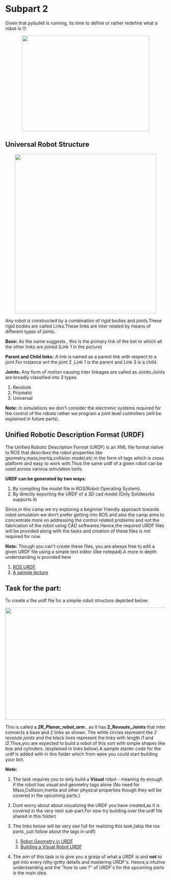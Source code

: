 # Subpart 2

Given that pybullet is running, its time to define or rather redefine what a robot is !!!
<p align="center">
   <img width="400" height="300" src="https://github.com/NiranthS/Pybullet-Camp/blob/master/Part1/Subpart%202/redefine.gif">
</p>

## Universal Robot Structure
<p align="center">
   <img width="444" height="500" src="https://github.com/NiranthS/Pybullet-Camp/blob/master/Part1/Subpart%202/robo.png">
</p>


Any robot is constructed by a combination of rigid bodies and joints.These rigid bodies are called Links.These links are inter related by means of different types of joints.

**Base:**
	As the name suggests , this is the primary link of the bot to which all the other links are joined.(Link 1 in the picture)

**Parent and Child links:**
          A link is named as a parent link with respect to a joint.For instance  wrt the joint 2 ,Link 1 is the parent and Link 3 is a child.

**Joints:**
	Any form of motion causing inter linkages are called as Joints.Joints are broadly classified into 3 types.
1. Revolute
2. Prismatic
3. Universal

**Note:** In simulations we don't consider the electronic systems required for the control of the robots rather we program a joint level controllers (will be explained in future parts).

## Unified Robotic Description Format (URDF)

   The Unified Robotic Description Format (URDF) is an XML file format native to ROS that describes the robot properties like geometry,mass,inertia,collision model,etc in the form of tags which is cross platform and easy to work with.Thus the same urdf of a given robot can be used across various simulation tools.

**URDF can be generated by two ways:**
1. By compiling the model  file in ROS(Robot Operating System).
2. By directly exporting the URDF of a 3D cad model.(Only Solidworks supports it)

Since,in this camp we try exploring a beginner friendly approach towards robot simulation we don't prefer getting into ROS and also the camp aims to concentrate more on addressing the control related problems and not the fabrication of the robot using CAD softwares.Hence,the required URDF files will be provided along with the tasks and creation of these files is not required for now.

**Note:** 
	Though you can't create these files, you are always free to edit a given URDF file using a simple text editor (like notepad).A more in depth understanding is provided here

1. [ROS URDF](http://wiki.ros.org/urdf/Tutorials).
2. [A sample lecture](https://ocw.tudelft.nl/course-lectures/2-2-1-introduction-to-urdf/)

## Task for the part:
To create a the urdf file for a simpile robot structure depicted below:
<p align="center">
   <img width="590" height="352" src="https://github.com/NiranthS/Pybullet-Camp/blob/master/Part1/Subpart%202/2r_arm.png">
</p>

This is called a _**2R_Planar_robot_arm**_ , as it has **2_Revoute_Joints** that inter connects a base and 2 links as shown.
The white circles represent the _2 revolute joints_ and the black lines represent the links with length _l1_ and _l2_.Thus,you are expected to build a robot of this sort with simple shapes like box and cylinders. (explained in links below).A sample starter code for the urdf is added with in this folder which from were you could start building your bot.

**Note:**
1. The task requires you to only build a **Visual** robot - meaning its enough if the robot has visual and geometry tags  alone (No need for Mass,Collision,Inertia and other physical properties though they will be covered in the upcoming parts.)
2. Dont worry about about visualizing the URDF you have created,as it is covered in the very next sub-part.For now try building over the urdf file shared in this folder)
3. The links below will be very use full for realizing this task,(skip the ros parts, juzt follow about the tags in urdf)

   1. [Robot Geometry in URDF](http://wiki.ros.org/urdf/Tutorials/Create%20your%20own%20urdf%20file)
   2. [Building a Visual Robot URDF](http://wiki.ros.org/urdf/Tutorials/Building%20a%20Visual%20Robot%20Model%20with%20URDF%20from%20Scratch)
4. The aim of this task is to give you a grasp of what a URDF is and **not** to get into every nitty-gritty details and mastering URDF's. Hence,a intutive understanding and the "how to use ?" of URDF's for the upcoming parts is the main idea.  

